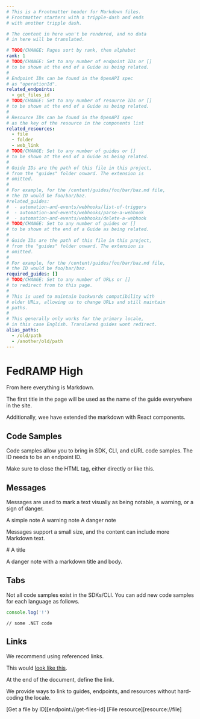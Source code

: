 ```yaml
---
# This is a Frontmatter header for Markdown files.
# Frontmatter starters with a tripple-dash and ends
# with another tripple dash.

# The content in here won't be rendered, and no data
# in here will be translated.

# TODO/CHANGE: Pages sort by rank, then alphabet
rank: 1
# TODO/CHANGE: Set to any number of endpoint IDs or []
# to be shown at the end of a Guide as being related.
#
# Endpoint IDs can be found in the OpenAPI spec
# as "operationId".
related_endpoints:
  - get_files_id
# TODO/CHANGE: Set to any number of resource IDs or []
# to be shown at the end of a Guide as being related.
#
# Resource IDs can be found in the OpenAPI spec
# as the key of the resource in the components list
related_resources:
  - file
  - folder
  - web_link
# TODO/CHANGE: Set to any number of guides or []
# to be shown at the end of a Guide as being related.
#
# Guide IDs are the path of this file in this project,
# from the "guides" folder onward. The extension is
# omitted.
#
# For example, for the /content/guides/foo/bar/baz.md file,
# the ID would be foo/bar/baz.
#related_guides:
#  - automation-and-events/webhooks/list-of-triggers
#  - automation-and-events/webhooks/parse-a-webhook
#  - automation-and-events/webhooks/delete-a-webhook
# TODO/CHANGE: Set to any number of guides or []
# to be shown at the end of a Guide as being related.
#
# Guide IDs are the path of this file in this project,
# from the "guides" folder onward. The extension is
# omitted.
#
# For example, for the /content/guides/foo/bar/baz.md file,
# the ID would be foo/bar/baz.
required_guides: []
# TODO/CHANGE: Set to any number of URLs or []
# to redirect from to this page.
#
# This is used to maintain backwards compatibility with
# older URLs, allowing us to change URLs and still maintain
# paths.
#
# This generally only works for the primary locale,
# in this case English. Translared guides wont redirect.
alias_paths:
  - /old/path
  - /another/old/path
---
```


# FedRAMP High

From here everything is Markdown.

The first title in the page will be used as the name of the guide everywhere in
the site.

Additionally, wee have extended the markdown with React components.

## Code Samples

Code samples allow you to bring in SDK, CLI, and cURL code samples. The ID
needs to be an endpoint ID.

<Samples id='get_files_id' />

Make sure to close the HTML tag, either directly or like this.

<Samples id='get_files_id'></Samples>

## Messages

Messages are used to mark a text visually as being notable, a warning, or a sign
of danger.

<Message type='notice'>
  A simple note
</Message>

<Message type='warning'>
  A warning note
</Message>

<Message type='danger'>
  A danger note
</Message>

Messages support a small size, and the content can include more Markdown text.

<Message size='small'>
  # A title

  A danger note with a markdown title and body.
</Message>

## Tabs

Not all code samples exist in the SDKs/CLI. You can add new code samples
for each language as follows.

<Tabs>
  <Tab title='Node'>

```js
console.log('!')
```

  </Tab>
  <Tab title='.NET'>

```dotnet
// some .NET code
```

  </Tab>
</Tabs>

## Links

We recommend using referenced links.

This would [look like this][1].

At the end of the document, define the link.

[1]: https://box.com

We provide ways to link to guides, endpoints,
and resources without hard-coding the locale.

[Get a file by ID][endpoint://get-files-id]
[File resource][resource://file]
